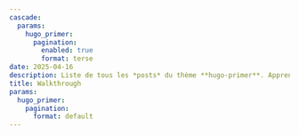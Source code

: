 ```yaml
---
cascade:
  params:
    hugo_primer:
      pagination:
        enabled: true
        format: terse
date: 2025-04-16
description: Liste de tous les *posts* du thème **hugo-primer**. Apprenez-en plus sur comment l'utiliser et configurer !
title: Walkthrough
params:
  hugo_primer:
    pagination:
      format: default
---
```

